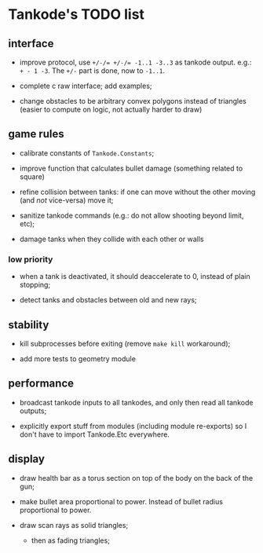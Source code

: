 Tankode's TODO list
===================


interface
---------

* improve protocol, use `+/-/= +/-/= -1..1 -3..3` as tankode output.  e.g.:
  `+ - 1 -3`.  The `+/-` part is done, now to `-1..1`.

* complete c raw interface; add examples;

* change obstacles to be arbitrary convex polygons instead of triangles (easier
  to compute on logic, not actually harder to draw)


game rules
----------

* calibrate constants of `Tankode.Constants`;

* improve function that calculates bullet damage (something related to square)

* refine collision between tanks:
  if one can move without the other moving (and _not_ vice-versa) move it;

* sanitize tankode commands (e.g.: do not allow shooting beyond limit, etc);

* damage tanks when they collide with each other or walls

### low priority

* when a tank is deactivated, it should deaccelerate to 0, instead of plain
  stopping;

* detect tanks and obstacles between old and new rays;


stability
---------

* kill subprocesses before exiting (remove `make kill` workaround);

* add more tests to geometry module


performance
-----------

* broadcast tankode inputs to all tankodes, and only then read all tankode outputs;

* explicitly export stuff from modules (including module re-exports)
  so I don't have to import Tankode.Etc everywhere.


display
-------

* draw health bar as a torus section on top of the body on the back of the gun;

* make bullet area proportional to power.  Instead of bullet radius proportional to power.

* draw scan rays as solid triangles;
	- then as fading triangles;
